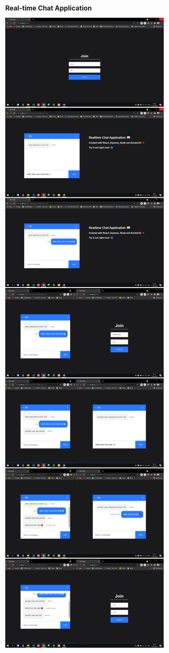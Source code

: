 ## Real-time Chat Application

![](./images/s1.png)
![](./images/s2.png)
![](./images/s3.png)
![](./images/s4.png)
![](./images/s5.png)
![](./images/s6.png)
![](./images/s7.png)
